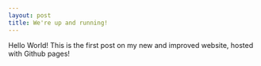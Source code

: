 ```yaml
---
layout: post
title: We're up and running!
---
```


Hello World! 
This is the first post on my new and improved website, hosted with Github pages!
